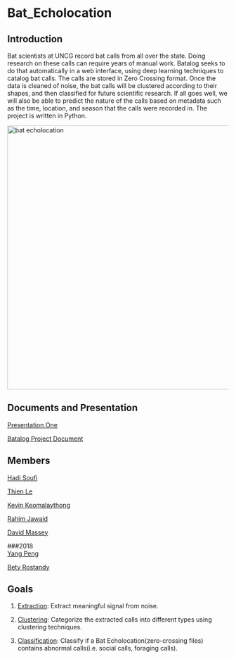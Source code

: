 # Bat_Echolocation

## Introduction
Bat scientists at UNCG record bat calls from all over the state. Doing research on these calls can require years of manual work. Batalog seeks to do that automatically in a web interface, using deep learning techniques to catalog bat calls. The calls are stored in Zero Crossing format. Once the data is cleaned of noise, the bat calls will be clustered according to their shapes, and then classified for future scientific research. If all goes well, we will also be able to predict the nature of the calls based on metadata such as the time, location, and season that the calls were recorded in. The project is written in Python.

<img width="600" alt="bat echolocation" src="https://www.batconservationireland.org/wp-content/uploads/2013/10/EcholocationII.jpg">

## Documents and Presentation

[Presentation One](https://github.com/InsertGitHubUsernameHere/Bat_Echolocation_2019/blob/master/doc/2019/presentation1.pdf)

[Batalog Project Document](https://docs.google.com/document/d/1jJgxoAWclTfXR5WuWl7eNxvBmqgRZZZUhYIx0BMW1Hs/edit?usp=sharing)

## Members

[Hadi Soufi](https://github.com/HadiSoufi)

[Thien Le](https://github.com/InsertGitHubUsernameHere)

[Kevin Keomalaythong](https://github.com/kkeomalaythong)

[Rahim Jawaid](https://github.com/aRahimIqbal)

[David Massey](https://github.com/dlmassey)

###2018<br/>
[Yang Peng](https://github.com/yangp18)

[Bety Rostandy](https://github.com/brostandy)

## Goals

1. [Extraction](https://plot.ly/~souhad/13/zc-noisy-zc-smoothed-zc-noiseless/):
Extract meaningful signal from noise.

2. [Clustering](https://github.com/UNCG-CSE/Bat_Echolocation/blob/master/src/clustering_yang.ipynb):
Categorize the extracted calls into different types using clustering techniques.

3. [Classification](https://github.com/UNCG-CSE/Bat_Echolocation/blob/master/src/clustering_yang.ipynb):
Classify if a Bat Echolocation(zero-crossing files) contains abnormal calls(i.e. social calls, foraging calls).
